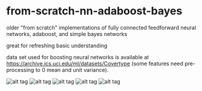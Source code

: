 # from-scratch-nn-adaboost-bayes
older "from scratch" implementations of fully connected feedforward neural networks, adaboost, and simple bayes networks 

great for refreshing basic understanding

data set used for boosting neural networks is available at https://archive.ics.uci.edu/ml/datasets/Covertype (some features need pre-processing to 0 mean and unit variance).

![alt tag](https://cloud.githubusercontent.com/assets/25671774/25321873/d54ef762-2866-11e7-8546-58ec7f5a32a7.png)
![alt tag](https://cloud.githubusercontent.com/assets/25671774/25321879/db03294e-2866-11e7-9bc0-16520f4534f0.png)
![alt tag](https://cloud.githubusercontent.com/assets/25671774/25321880/dc75de8e-2866-11e7-9a8d-fc2d9cde1f83.png)
![alt tag](https://cloud.githubusercontent.com/assets/25671774/25321890/e957917e-2866-11e7-9fd8-8c2ea667c5a0.jpg)
![alt tag](https://cloud.githubusercontent.com/assets/25671774/25322126/ec531040-2868-11e7-8bae-448df2c87972.png)
